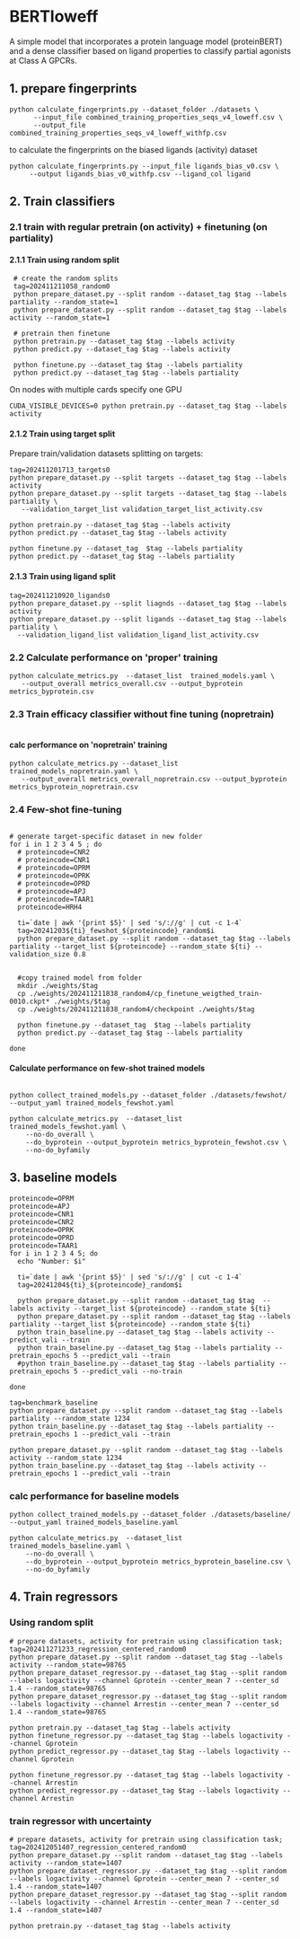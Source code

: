 # BERTloweff

A simple model that incorporates a protein language model 
(proteinBERT) and a dense classifier based on ligand properties to classify partial agonists
at Class A GPCRs.


## 1. prepare fingerprints 

```
python calculate_fingerprints.py --dataset_folder ./datasets \
      --input_file combined_training_properties_seqs_v4_loweff.csv \
      --output_file combined_training_properties_seqs_v4_loweff_withfp.csv
```

to calculate the fingerprints on the biased ligands (activity) dataset
```
python calculate_fingerprints.py --input_file ligands_bias_v0.csv \
     --output ligands_bias_v0_withfp.csv --ligand_col ligand
```

## 2. Train classifiers

### 2.1 train with regular pretrain (on activity) + finetuning (on partiality)
#### 2.1.1 Train using random split

```
 # create the random splits
 tag=202411211058_random0
 python prepare_dataset.py --split random --dataset_tag $tag --labels partiality --random_state=1
 python prepare_dataset.py --split random --dataset_tag $tag --labels activity --random_state=1

 # pretrain then finetune
 python pretrain.py --dataset_tag $tag --labels activity 
 python predict.py --dataset_tag $tag --labels activity 

 python finetune.py --dataset_tag $tag --labels partiality
 python predict.py --dataset_tag $tag --labels partiality

```

On nodes with multiple cards specify one GPU 
```
CUDA_VISIBLE_DEVICES=0 python pretrain.py --dataset_tag $tag --labels activity
```

#### 2.1.2 Train using target split 

Prepare train/validation datasets splitting on targets:
```
tag=202411201713_targets0
python prepare_dataset.py --split targets --dataset_tag $tag --labels activity
python prepare_dataset.py --split targets --dataset_tag $tag --labels partiality \
   --validation_target_list validation_target_list_activity.csv

python pretrain.py --dataset_tag $tag --labels activity
python predict.py --dataset_tag $tag --labels activity 

python finetune.py --dataset_tag  $tag --labels partiality
python predict.py --dataset_tag $tag --labels partiality

```

#### 2.1.3 Train using ligand split

```
tag=202411210920_ligands0
python prepare_dataset.py --split liagnds --dataset_tag $tag --labels activity
python prepare_dataset.py --split ligands --dataset_tag $tag --labels partiality \
  --validation_ligand_list validation_ligand_list_activity.csv
```


### 2.2 Calculate performance on 'proper' training
```
python calculate_metrics.py  --dataset_list  trained_models.yaml \
   --output_overall metrics_overall.csv --output_byprotein metrics_byprotein.csv

```


### 2.3 Train efficacy classifier without fine tuning (nopretrain)
```

```


#### calc performance on 'nopretrain' training
```
python calculate_metrics.py --dataset_list trained_models_nopretrain.yaml \
   --output_overall metrics_overall_nopretrain.csv --output_byprotein metrics_byprotein_nopretrain.csv

```



### 2.4 Few-shot fine-tuning
```

# generate target-specific dataset in new folder
for i in 1 2 3 4 5 ; do
  # proteincode=CNR2
  # proteincode=CNR1
  # proteincode=OPRM
  # proteincode=OPRK
  # proteincode=OPRD
  # proteincode=APJ
  # proteincode=TAAR1
  proteincode=HRH4

  ti=`date | awk '{print $5}' | sed 's/://g' | cut -c 1-4`
  tag=20241203${ti}_fewshot_${proteincode}_random$i
  python prepare_dataset.py --split random --dataset_tag $tag --labels partiality --target_list ${proteincode} --random_state ${ti} --validation_size 0.8


  #copy trained model from folder
  mkdir ./weights/$tag
  cp ./weights/202411211838_random4/cp_finetune_weigthed_train-0010.ckpt* ./weights/$tag
  cp ./weights/202411211838_random4/checkpoint ./weights/$tag

  python finetune.py --dataset_tag  $tag --labels partiality
  python predict.py --dataset_tag $tag --labels partiality

done

```

#### Calculate performance on few-shot trained models
```

python collect_trained_models.py --dataset_folder ./datasets/fewshot/ --output_yaml trained_models_fewshot.yaml

python calculate_metrics.py  --dataset_list  trained_models_fewshot.yaml \
    --no-do_overall \
    --do_byprotein --output_byprotein metrics_byprotein_fewshot.csv \
    --no-do_byfamily 
```


## 3. baseline models

```
proteincode=OPRM
proteincode=APJ
proteincode=CNR1
proteincode=CNR2
proteincode=OPRK
proteincode=OPRD
proteincode=TAAR1
for i in 1 2 3 4 5; do
  echo "Number: $i"

  ti=`date | awk '{print $5}' | sed 's/://g' | cut -c 1-4`
  tag=20241204${ti}_${proteincode}_random$i

  python prepare_dataset.py --split random --dataset_tag $tag  --labels activity --target_list ${proteincode} --random_state ${ti}
  python prepare_dataset.py --split random --dataset_tag $tag --labels partiality --target_list ${proteincode} --random_state ${ti}
  python train_baseline.py --dataset_tag $tag --labels activity --predict_vali --train
  python train_baseline.py --dataset_tag $tag --labels partiality --pretrain_epochs 5 --predict_vali --train
  #python train_baseline.py --dataset_tag $tag --labels partiality --pretrain_epochs 5 --predict_vali --no-train

done
```

```
tag=benchmark_baseline
python prepare_dataset.py --split random --dataset_tag $tag --labels partiality --random_state 1234
python train_baseline.py --dataset_tag $tag --labels partiality --pretrain_epochs 1 --predict_vali --train

python prepare_dataset.py --split random --dataset_tag $tag --labels activity --random_state 1234
python train_baseline.py --dataset_tag $tag --labels activity --pretrain_epochs 1 --predict_vali --train

```


### calc performance for baseline models
```
python collect_trained_models.py --dataset_folder ./datasets/baseline/ --output_yaml trained_models_baseline.yaml

python calculate_metrics.py  --dataset_list  trained_models_baseline.yaml \
    --no-do_overall \
    --do_byprotein --output_byprotein metrics_byprotein_baseline.csv \
    --no-do_byfamily 
```




## 4. Train regressors 

### Using random split

```
# prepare datasets, activity for pretrain using classification task; 
tag=202411271233_regression_centered_random0
python prepare_dataset.py --split random --dataset_tag $tag --labels activity --random_state=98765
python prepare_dataset_regressor.py --dataset_tag $tag --split random --labels logactivity --channel Gprotein --center_mean 7 --center_sd 1.4 --random_state=98765
python prepare_dataset_regressor.py --dataset_tag $tag --split random --labels logactivity --channel Arrestin --center_mean 7 --center_sd 1.4 --random_state=98765

python pretrain.py --dataset_tag $tag --labels activity
python finetune_regressor.py --dataset_tag $tag --labels logactivity --channel Gprotein 
python predict_regressor.py --dataset_tag $tag --labels logactivity --channel Gprotein

python finetune_regressor.py --dataset_tag $tag --labels logactivity --channel Arrestin
python predict_regressor.py --dataset_tag $tag --labels logactivity --channel Arrestin

```


### train regressor with uncertainty

```
# prepare datasets, activity for pretrain using classification task;
tag=202412051407_regression_centered_random0
python prepare_dataset.py --split random --dataset_tag $tag --labels activity --random_state=1407
python prepare_dataset_regressor.py --dataset_tag $tag --split random --labels logactivity --channel Gprotein --center_mean 7 --center_sd 1.4 --random_state=1407
python prepare_dataset_regressor.py --dataset_tag $tag --split random --labels logactivity --channel Arrestin --center_mean 7 --center_sd 1.4 --random_state=1407

python pretrain.py --dataset_tag $tag --labels activity

```





